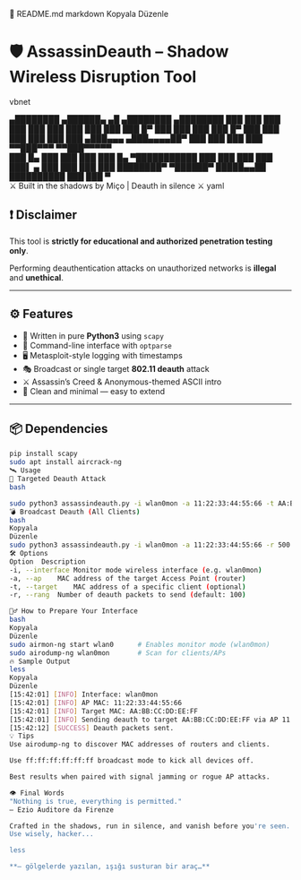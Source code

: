 📄 README.md
markdown
Kopyala
Düzenle
# 🛡️ AssassinDeauth – Shadow Wireless Disruption Tool

vbnet

  ▄████████  ▄██████▄   ▄█          ▄████████    ▄████████ 
 ███    ███ ███    ███ ███         ███    ███   ███    ███ 
 ███    █▀  ███    ███ ███         ███    █▀    ███    ███ 
 ███        ███    ███ ███        ▄███▄▄▄      ▄███▄▄▄▄██▀ 
 ███        ███    ███ ███       ▀▀███▀▀▀     ▀▀███▀▀▀▀▀   
 ███    █▄  ███    ███ ███         ███    █▄  ▀███████████ 
 ███    ███ ███    ███ ███▌    ▄   ███    ███   ███    ███ 
 ████████▀   ▀██████▀  █████▄▄██   ██████████   ███    ███ 
                        ▀                                
   ⚔ Built in the shadows by Miço | Deauth in silence ⚔
yaml


## ❗ Disclaimer

This tool is **strictly for educational and authorized penetration testing only**.

Performing deauthentication attacks on unauthorized networks is **illegal** and **unethical**.

---

## ⚙️ Features

- 🔧 Written in pure **Python3** using `scapy`
- 🧠 Command-line interface with `optparse`
- 🖥️ Metasploit-style logging with timestamps
- 🎭 Broadcast or single target **802.11 deauth** attack
- ⚔️ Assassin’s Creed & Anonymous-themed ASCII intro
- 🧵 Clean and minimal — easy to extend

---

## 📦 Dependencies

```bash
pip install scapy
sudo apt install aircrack-ng
🛰️ Usage
🎯 Targeted Deauth Attack
bash

sudo python3 assassindeauth.py -i wlan0mon -a 11:22:33:44:55:66 -t AA:BB:CC:DD:EE:FF -r 300
💣 Broadcast Deauth (All Clients)
bash
Kopyala
Düzenle
sudo python3 assassindeauth.py -i wlan0mon -a 11:22:33:44:55:66 -r 500
🛠️ Options
Option	Description
-i, --interface	Monitor mode wireless interface (e.g. wlan0mon)
-a, --ap	MAC address of the target Access Point (router)
-t, --target	MAC address of a specific client (optional)
-r, --rang	Number of deauth packets to send (default: 100)

🧙‍♂️ How to Prepare Your Interface
bash
Kopyala
Düzenle
sudo airmon-ng start wlan0      # Enables monitor mode (wlan0mon)
sudo airodump-ng wlan0mon       # Scan for clients/APs
🔥 Sample Output
less
Kopyala
Düzenle
[15:42:01] [INFO] Interface: wlan0mon
[15:42:01] [INFO] AP MAC: 11:22:33:44:55:66
[15:42:01] [INFO] Target MAC: AA:BB:CC:DD:EE:FF
[15:42:01] [INFO] Sending deauth to target AA:BB:CC:DD:EE:FF via AP 11:22:33:44:55:66
[15:42:12] [SUCCESS] Deauth packets sent.
💡 Tips
Use airodump-ng to discover MAC addresses of routers and clients.

Use ff:ff:ff:ff:ff:ff broadcast mode to kick all devices off.

Best results when paired with signal jamming or rogue AP attacks.

👁️ Final Words
"Nothing is true, everything is permitted."
– Ezio Auditore da Firenze

Crafted in the shadows, run in silence, and vanish before you're seen.
Use wisely, hacker...

less

**– gölgelerde yazılan, ışığı susturan bir araç…**
